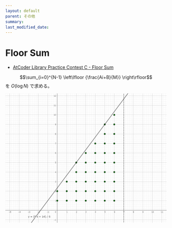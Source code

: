 ```yaml
---
layout: default
parent: その他
summary:
last_modified_date:
---
```


# Floor Sum

- [AtCoder Library Practice Contest C - Floor Sum](https://atcoder.jp/contests/practice2/tasks/practice2_c)

$$\sum_{i=0}^{N-1} \left\lfloor {\frac{Ai+B}{M}} \right\rfloor$$ を $O(\log N)$ で求める。

![](../img/floor_sum_example01.png)
